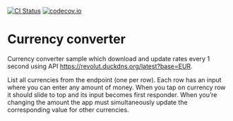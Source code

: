 [![CI Status](http://img.shields.io/travis/Tayphoon/CurrencyConverter.svg?style=flat)](https://travis-ci.org/Tayphoon/CurrencyConverter)
[![codecov.io](https://codecov.io/gh/Tayphoon/CurrencyConverter/branch/development/graphs/badge.svg)](https://codecov.io/gh/Tayphoon/CurrencyConverter/branch/development)

# Currency converter

Currency converter sample which download and update rates every 1 second using API
https://revolut.duckdns.org/latest?base=EUR.

List all currencies from the endpoint (one per row). Each row has an input where you
can enter any amount of money. When you tap on currency row it should slide to top and its
input becomes first responder. When you’re changing the amount the app must simultaneously
update the corresponding value for other currencies.
